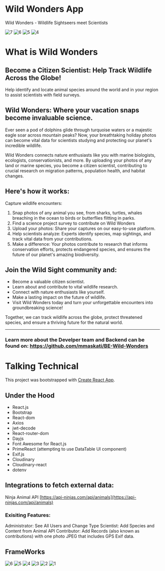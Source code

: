 # Wild Wonders App
Wild Wonders - Wildlife Sightseers meet Scientists

![7](https://github.com/mmaskati/FE-Wild-Wonders/assets/814205/6fdd7f1e-0eb5-4749-ad38-390b3b14b513)
![6](https://github.com/mmaskati/FE-Wild-Wonders/assets/814205/a24fc157-d6a5-465f-ac98-a3fd6ae47e35)
![5](https://github.com/mmaskati/FE-Wild-Wonders/assets/814205/cdd1c29b-d80c-4b02-89ca-c94171da5256)
![4](https://github.com/mmaskati/FE-Wild-Wonders/assets/814205/f09e3bfb-76f7-4d3b-b256-ae3f2fdc273a)

# What is Wild Wonders

## Become a Citizen Scientist: Help Track Wildlife Across the Globe!

Help identify and locate animal species around the world and in your region to assist scientists with field surveys.

## Wild Wonders: Where your vacation snaps become invaluable science.

Ever seen a pod of dolphins glide through turquoise waters or a majestic eagle soar across mountain peaks? Now, your breathtaking holiday photos can become vital data for scientists studying and protecting our planet's incredible wildlife.

Wild Wonders connects nature enthusiasts like you with marine biologists, ecologists, conservationists, and more. By uploading your photos of any land or marine species, you become a citizen scientist, contributing to crucial research on migration patterns, population health, and habitat changes.

## Here's how it works:

Capture wildlife encounters: 
1. Snap photos of any animal you see, from sharks, turtles, whales breaching in the ocean to birds or butterflies flitting in parks.
2. Find a science project survey to contribute on Wild Wonders
3. Upload your photos: Share your captures on our easy-to-use platform.
4. Help scientists analyze: Experts identify species, map sightings, and track vital data from your contributions.
5. Make a difference: Your photos contribute to research that informs conservation efforts, protects endangered species, and ensures the future of our planet's amazing biodiversity.

## Join the Wild Sight community and:

- Become a valuable citizen scientist.
- Learn about and contribute to vital wildlife research.
- Connect with nature enthusiasts like yourself.
- Make a lasting impact on the future of wildlife.
- Visit Wild Wonders today and turn your unforgettable encounters into groundbreaking science!

Together, we can track wildlife across the globe, protect threatened species, and ensure a thriving future for the natural world.


---------------------------------------------------------------

### Learn more about the Develper team and Backend can be found on: https://github.com/mmaskati/BE-Wild-Wonders

# Talking Technical

This project was bootstrapped with [Create React App](https://github.com/facebook/create-react-app).

## Under the Hood

- React.js
- Bootstrap
- React-dom
- Axios
- jwt-decode
- React-router-dom
- Dayjs
- Font Awesome for React.js
- PrimeReact (attempting to use DataTable UI component)
- Exif.js
- Cloudinary
- Cloudinary-react
- dotenv

## Integrations to fetch external data:

Ninja Animal API
[https://api-ninjas.com/api/animals](https://api-ninjas.com/api/animals)

### Exisiting Features:

Administrator: See All Users and Change Type
Scientist: Add Species and Content from Animal API
Contributor: Add Records (also known as contributions) with one photo JPEG that includes GPS Exif data.

## FrameWorks 

![6](https://res.cloudinary.com/dg7fvab8r/image/upload/v1704297945/Untitled_pjnwzp.png)
![5](https://res.cloudinary.com/dg7fvab8r/image/upload/v1704297947/Untitled_6_qim8t6.png)
![4](https://res.cloudinary.com/dg7fvab8r/image/upload/v1704297947/Untitled_5_bu2ymh.png)
![3](https://res.cloudinary.com/dg7fvab8r/image/upload/v1704297946/Untitled_3_we5cbk.png)
![2](https://res.cloudinary.com/dg7fvab8r/image/upload/v1704297946/Untitled_4_nzfltc.png)
![1](https://res.cloudinary.com/dg7fvab8r/image/upload/v1704297946/Untitled_2_nlu6dd.png)
